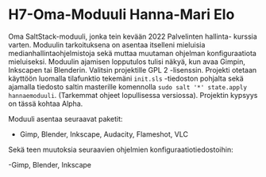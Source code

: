 # H7-Oma-Moduuli Hanna-Mari Elo

Oma SaltStack-moduuli, jonka tein kevään 2022 Palvelinten hallinta- kurssia varten. Moduulin tarkoituksena on asentaa itselleni mieluisia medianhallintaohjelmistoja sekä muttaa muutaman ohjelman konfiguraatiota mieluiseksi. Moduulin ajamisen lopputulos tulisi näkyä, kun avaa Gimpin, Inkscapen tai Blenderin. Valitsin projektille GPL 2 -lisenssin. Projekti otetaan käyttöön luomalla tilafunktio tekemäni `init.sls` -tiedoston pohjalta sekä ajamalla tiedosto saltin masterille komennolla `sudo salt '*' state.apply hannaemoduuli`. (Tarkemmat ohjeet lopullisessa versiossa). Projektin kypsyys on tässä kohtaa Alpha.

Moduuli asentaa seuraavat paketit:

- Gimp, Blender, Inkscape, Audacity, Flameshot, VLC

Sekä teen muutoksia seuraavien ohjelmien konfiguraatiotiedostoihin:

-Gimp, Blender, Inkscape
